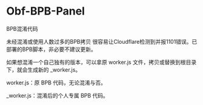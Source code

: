 # Obf-BPB-Panel
BPB混淆代码

未经混淆或使用人数过多的BPB拷贝 很容易让Cloudflare检测到并报1101错误。已部署的BPB脚本，非必要不建议更新。

如果想混淆一个自己独有的版本，可以拿原 worker.js 文件，拷贝或替换到根目录下，就会生成新的 _worker.js。

worker.js：原 BPB 代码，无论混淆与否。

_worker.js：混淆后的个人专属 BPB 代码。
